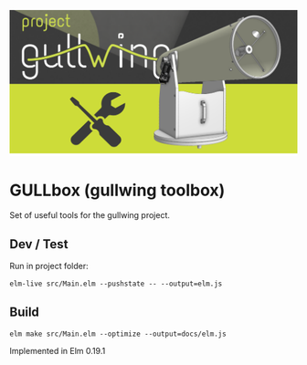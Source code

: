 ![Banner](https://github.com/project-gullwing/gullbox/blob/master/files/banner.png)

# GULLbox (gullwing toolbox)
Set of useful tools for the gullwing project.


## Dev / Test
Run in project folder:
```
elm-live src/Main.elm --pushstate -- --output=elm.js
```

## Build
```
elm make src/Main.elm --optimize --output=docs/elm.js
```

Implemented in Elm 0.19.1
